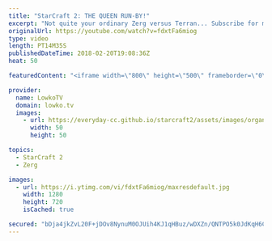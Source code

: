 ```yaml
---
title: "StarCraft 2: THE QUEEN RUN-BY!"
excerpt: "Not quite your ordinary Zerg versus Terran... Subscribe for more videos: http://lowko.tv/youtube The Zerg... Mothership?! https://goo.gl/bZtVFG  A really fun match of Silver League Zerg versus Terran. The Terran decided to take a page out of the Protoss book of cheese and try it for himself. The Zerg"
originalUrl: https://youtube.com/watch?v=fdxtFa6miog
type: video
length: PT14M35S
publishedDateTime: 2018-02-20T19:08:36Z
heat: 50

featuredContent: "<iframe width=\"800\" height=\"500\" frameborder=\"0\" src=\"https://www.youtube.com/embed/fdxtFa6miog\" allow=\"accelerometer; autoplay; encrypted-media; gyroscope; picture-in-picture\" allowfullscreen></iframe>"

provider:
  name: LowkoTV
  domain: lowko.tv
  images:
    - url: https://everyday-cc.github.io/starcraft2/assets/images/organizations/lowko.tv-50x50.jpg
      width: 50
      height: 50

topics:
  - StarCraft 2
  - Zerg

images:
  - url: https://i.ytimg.com/vi/fdxtFa6miog/maxresdefault.jpg
    width: 1280
    height: 720
    isCached: true

secured: "bDja4jkZvL20F+jDOv8NynuM0OJUih4KJ1qHBuz/wDXZn/QNTPO5k0JdKqH6Cn6fLH/8yAenbhQ/fqDsMwPkfzmD/aLInj0LF3w5M6deM+pZSQ+tUQhK74afglhOEXn0mvUkw+l4CyUiVL5xKmp9mKlcfoQxSbJv4oO+DeSK1xFTgtbiAKz6RgPkZCi+aMRyDE+vsarmmg6JzZdph5QUo5hxFkIvRo0B9vCjdSnGQxr+4J7DdH+jkTWaiVz46InamjB2VwVVaLTcFf1h0kyqZX1723Lxt9EFjAFDp5bWlptTx3GTzNRTrAiWT9hG6r+b1YUP+36IPvqAsX5JW/DBsauiE7vEEPKshnRqc6WfY/L38PsGq2DHRSM8W53KvRRK9AlbC00mOwojwLdvwjVRb060kYbZdRMX8tm0145arkk=;PeBfGA25nnUzyg+HM93Tow=="
---
```


